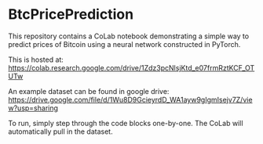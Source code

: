 # BtcPricePrediction
This repository contains a CoLab notebook demonstrating a simple way to predict prices of Bitcoin using a neural network constructed in PyTorch.

This is hosted at:
https://colab.research.google.com/drive/1Zdz3pcNlsjKtd_e07frmRztKCF_OTUTw

An example dataset can be found in google drive:
https://drive.google.com/file/d/1Wu8D9GcieyrdD_WA1ayw9gIgmIsejv7Z/view?usp=sharing

To run, simply step through the code blocks one-by-one. The CoLab will automatically pull in the dataset.
